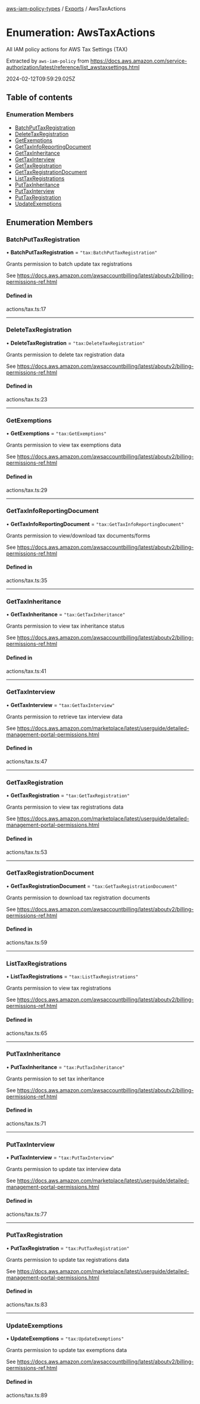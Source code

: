 [aws-iam-policy-types](../README.md) / [Exports](../modules.md) / AwsTaxActions

# Enumeration: AwsTaxActions

All IAM policy actions for AWS Tax Settings (TAX)

Extracted by `aws-iam-policy` from
https://docs.aws.amazon.com/service-authorization/latest/reference/list_awstaxsettings.html

2024-02-12T09:59:29.025Z

## Table of contents

### Enumeration Members

- [BatchPutTaxRegistration](AwsTaxActions.md#batchputtaxregistration)
- [DeleteTaxRegistration](AwsTaxActions.md#deletetaxregistration)
- [GetExemptions](AwsTaxActions.md#getexemptions)
- [GetTaxInfoReportingDocument](AwsTaxActions.md#gettaxinforeportingdocument)
- [GetTaxInheritance](AwsTaxActions.md#gettaxinheritance)
- [GetTaxInterview](AwsTaxActions.md#gettaxinterview)
- [GetTaxRegistration](AwsTaxActions.md#gettaxregistration)
- [GetTaxRegistrationDocument](AwsTaxActions.md#gettaxregistrationdocument)
- [ListTaxRegistrations](AwsTaxActions.md#listtaxregistrations)
- [PutTaxInheritance](AwsTaxActions.md#puttaxinheritance)
- [PutTaxInterview](AwsTaxActions.md#puttaxinterview)
- [PutTaxRegistration](AwsTaxActions.md#puttaxregistration)
- [UpdateExemptions](AwsTaxActions.md#updateexemptions)

## Enumeration Members

### BatchPutTaxRegistration

• **BatchPutTaxRegistration** = ``"tax:BatchPutTaxRegistration"``

Grants permission to batch update tax registrations

See https://docs.aws.amazon.com/awsaccountbilling/latest/aboutv2/billing-permissions-ref.html

#### Defined in

actions/tax.ts:17

___

### DeleteTaxRegistration

• **DeleteTaxRegistration** = ``"tax:DeleteTaxRegistration"``

Grants permission to delete tax registration data

See https://docs.aws.amazon.com/awsaccountbilling/latest/aboutv2/billing-permissions-ref.html

#### Defined in

actions/tax.ts:23

___

### GetExemptions

• **GetExemptions** = ``"tax:GetExemptions"``

Grants permission to view tax exemptions data

See https://docs.aws.amazon.com/awsaccountbilling/latest/aboutv2/billing-permissions-ref.html

#### Defined in

actions/tax.ts:29

___

### GetTaxInfoReportingDocument

• **GetTaxInfoReportingDocument** = ``"tax:GetTaxInfoReportingDocument"``

Grants permission to view/download tax documents/forms

See https://docs.aws.amazon.com/awsaccountbilling/latest/aboutv2/billing-permissions-ref.html

#### Defined in

actions/tax.ts:35

___

### GetTaxInheritance

• **GetTaxInheritance** = ``"tax:GetTaxInheritance"``

Grants permission to view tax inheritance status

See https://docs.aws.amazon.com/awsaccountbilling/latest/aboutv2/billing-permissions-ref.html

#### Defined in

actions/tax.ts:41

___

### GetTaxInterview

• **GetTaxInterview** = ``"tax:GetTaxInterview"``

Grants permission to retrieve tax interview data

See https://docs.aws.amazon.com/marketplace/latest/userguide/detailed-management-portal-permissions.html

#### Defined in

actions/tax.ts:47

___

### GetTaxRegistration

• **GetTaxRegistration** = ``"tax:GetTaxRegistration"``

Grants permission to view tax registrations data

See https://docs.aws.amazon.com/marketplace/latest/userguide/detailed-management-portal-permissions.html

#### Defined in

actions/tax.ts:53

___

### GetTaxRegistrationDocument

• **GetTaxRegistrationDocument** = ``"tax:GetTaxRegistrationDocument"``

Grants permission to download tax registration documents

See https://docs.aws.amazon.com/awsaccountbilling/latest/aboutv2/billing-permissions-ref.html

#### Defined in

actions/tax.ts:59

___

### ListTaxRegistrations

• **ListTaxRegistrations** = ``"tax:ListTaxRegistrations"``

Grants permission to view tax registrations

See https://docs.aws.amazon.com/awsaccountbilling/latest/aboutv2/billing-permissions-ref.html

#### Defined in

actions/tax.ts:65

___

### PutTaxInheritance

• **PutTaxInheritance** = ``"tax:PutTaxInheritance"``

Grants permission to set tax inheritance

See https://docs.aws.amazon.com/awsaccountbilling/latest/aboutv2/billing-permissions-ref.html

#### Defined in

actions/tax.ts:71

___

### PutTaxInterview

• **PutTaxInterview** = ``"tax:PutTaxInterview"``

Grants permission to update tax interview data

See https://docs.aws.amazon.com/marketplace/latest/userguide/detailed-management-portal-permissions.html

#### Defined in

actions/tax.ts:77

___

### PutTaxRegistration

• **PutTaxRegistration** = ``"tax:PutTaxRegistration"``

Grants permission to update tax registrations data

See https://docs.aws.amazon.com/marketplace/latest/userguide/detailed-management-portal-permissions.html

#### Defined in

actions/tax.ts:83

___

### UpdateExemptions

• **UpdateExemptions** = ``"tax:UpdateExemptions"``

Grants permission to update tax exemptions data

See https://docs.aws.amazon.com/awsaccountbilling/latest/aboutv2/billing-permissions-ref.html

#### Defined in

actions/tax.ts:89
